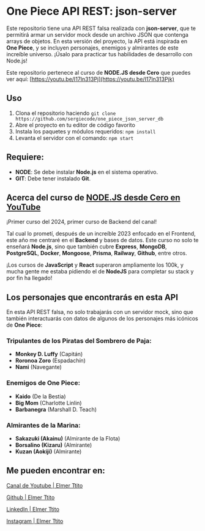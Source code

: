 # One Piece API REST: json-server

Este repositorio tiene una API REST falsa realizada con **json-server**, que te permitirá armar un servidor mock desde un archivo JSON que contenga arrays de objetos. En esta versión del proyecto, la API está inspirada en **One Piece**, y se incluyen personajes, enemigos y almirantes de este increíble universo. ¡Úsalo para practicar tus habilidades de desarrollo con Node.js!

Este repositorio pertenece al curso de **NODE.JS desde Cero** que puedes ver aquí: [https://youtu.be/I17ln313Pj](https://youtu.be/I17ln313Pjk)

## Uso

1. Clona el repositorio haciendo `git clone https://github.com/sergiecode/one_piece_json_server_db`
2. Abre el proyecto en tu editor de código favorito
3. Instala los paquetes y módulos requeridos: `npm install`
4. Levanta el servidor con el comando: `npm start`

## Requiere:

- **NODE**: Se debe instalar **Node.js** en el sistema operativo.
- **GIT**: Debe tener instalado **Git**.

## Acerca del curso de [NODE.JS desde Cero en YouTube](https://youtu.be/I17ln313Pj)
¡Primer curso del 2024, primer curso de Backend del canal!

Tal cual lo prometí, después de un increíble 2023 enfocado en el Frontend, este año me centraré en el **Backend** y bases de datos. Este curso no solo te enseñará **Node.js**, sino que también cubre **Express**, **MongoDB**, **PostgreSQL**, **Docker**, **Mongoose**, **Prisma**, **Railway**, **Github**, entre otros.

¡Los cursos de **JavaScript** y **React** superaron ampliamente los 100k, y mucha gente me estaba pidiendo el de **NodeJS** para completar su stack y por fin ha llegado! 

## Los personajes que encontrarás en esta API

En esta API REST falsa, no solo trabajarás con un servidor mock, sino que también interactuarás con datos de algunos de los personajes más icónicos de **One Piece**:

### **Tripulantes de los Piratas del Sombrero de Paja**:
- **Monkey D. Luffy** (Capitán)
- **Roronoa Zoro** (Espadachín)
- **Nami** (Navegante)

### **Enemigos de One Piece**:
- **Kaido** (De la Bestia)
- **Big Mom** (Charlotte Linlin)
- **Barbanegra** (Marshall D. Teach)

### **Almirantes de la Marina**:
- **Sakazuki (Akainu)** (Almirante de la Flota)
- **Borsalino (Kizaru)** (Almirante)
- **Kuzan (Aokiji)** (Almirante)

## Me pueden encontrar en:

[Canal de Youtube | Elmer Ttito](https://www.youtube.com/@elmerTtito)

[Github | Elmer Ttito](https://github.com/elmerTtito)

[LinkedIn | Elmer Ttito](https://www.linkedin.com/in/elmerTtito/)

[Instagram | Elmer Ttito](https://www.instagram.com/elmerTtito)
